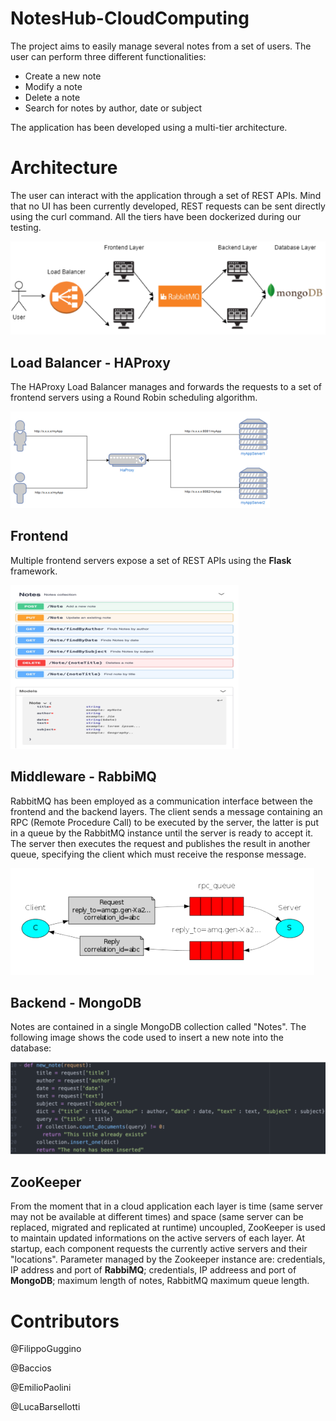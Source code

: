 # NotesHub-CloudComputing
The project aims to easily manage several notes from a set of users. The user can perform three different functionalities:
* Create a new note
* Modify a note
* Delete a note
* Search for notes by author, date or subject

The application has been developed using a multi-tier architecture.

# Architecture

The user can interact with the application through a set of REST APIs. Mind that no UI has been currently developed, REST requests can be sent directly using the curl command. All the tiers have been dockerized during our testing.

<img src="images/architecture_overview.png"/> 

## Load Balancer - HAProxy

The HAProxy Load Balancer manages and forwards the requests to a set of frontend servers using a Round Robin scheduling algorithm. 

<img src="images/load_balancer.png"/> 

## Frontend

Multiple frontend servers expose a set of REST APIs using the **Flask** framework. 

<img src="images/rest_apis.png"/> 

## Middleware - RabbiMQ
RabbitMQ has been employed as a communication interface between the frontend and the backend layers. The client sends a message containing an RPC (Remote Procedure Call) to be executed by the server, the latter is put in a queue by the RabbitMQ instance until the server is ready to accept it. The server then executes the request and publishes the result in another queue, specifying the client which must receive the response message.

<img src="images/rabbitmq.png"/>

## Backend - MongoDB

Notes are contained in a single MongoDB collection called "Notes". The following image shows the code used to insert a new note into the database:

<img src="images/mongodb_insert.png"/>

## ZooKeeper

From the moment that in a cloud application each layer is time (same server may not be available at different times) and space (same server can be replaced, migrated and replicated at runtime) uncoupled, ZooKeeper is used to maintain updated informations on the active servers of each layer. At startup, each component requests the currently active servers and their "locations".
Parameter managed by the Zookeeper instance are: credentials, IP address and port of **RabbiMQ**; credentials, IP addreess and port of **MongoDB**; maximum length of notes, RabbitMQ maximum queue length.

# Contributors

@FilippoGuggino

@Baccios

@EmilioPaolini

@LucaBarsellotti